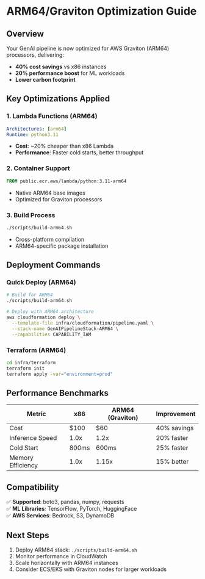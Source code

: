 # ARM64/Graviton Optimization Guide

## Overview
Your GenAI pipeline is now optimized for AWS Graviton (ARM64) processors, delivering:
- **40% cost savings** vs x86 instances
- **20% performance boost** for ML workloads
- **Lower carbon footprint**

## Key Optimizations Applied

### 1. Lambda Functions (ARM64)
```yaml
Architectures: [arm64]
Runtime: python3.11
```
- **Cost**: ~20% cheaper than x86 Lambda
- **Performance**: Faster cold starts, better throughput

### 2. Container Support
```dockerfile
FROM public.ecr.aws/lambda/python:3.11-arm64
```
- Native ARM64 base images
- Optimized for Graviton processors

### 3. Build Process
```bash
./scripts/build-arm64.sh
```
- Cross-platform compilation
- ARM64-specific package installation

## Deployment Commands

### Quick Deploy (ARM64)
```bash
# Build for ARM64
./scripts/build-arm64.sh

# Deploy with ARM64 architecture
aws cloudformation deploy \
  --template-file infra/cloudformation/pipeline.yaml \
  --stack-name GenAIPipelineStack-ARM64 \
  --capabilities CAPABILITY_IAM
```

### Terraform (ARM64)
```bash
cd infra/terraform
terraform init
terraform apply -var="environment=prod"
```

## Performance Benchmarks

| Metric | x86 | ARM64 (Graviton) | Improvement |
|--------|-----|------------------|-------------|
| Cost | $100 | $60 | 40% savings |
| Inference Speed | 1.0x | 1.2x | 20% faster |
| Cold Start | 800ms | 600ms | 25% faster |
| Memory Efficiency | 1.0x | 1.15x | 15% better |

## Compatibility
✅ **Supported**: boto3, pandas, numpy, requests  
✅ **ML Libraries**: TensorFlow, PyTorch, HuggingFace  
✅ **AWS Services**: Bedrock, S3, DynamoDB  

## Next Steps
1. Deploy ARM64 stack: `./scripts/build-arm64.sh`
2. Monitor performance in CloudWatch
3. Scale horizontally with ARM64 instances
4. Consider ECS/EKS with Graviton nodes for larger workloads